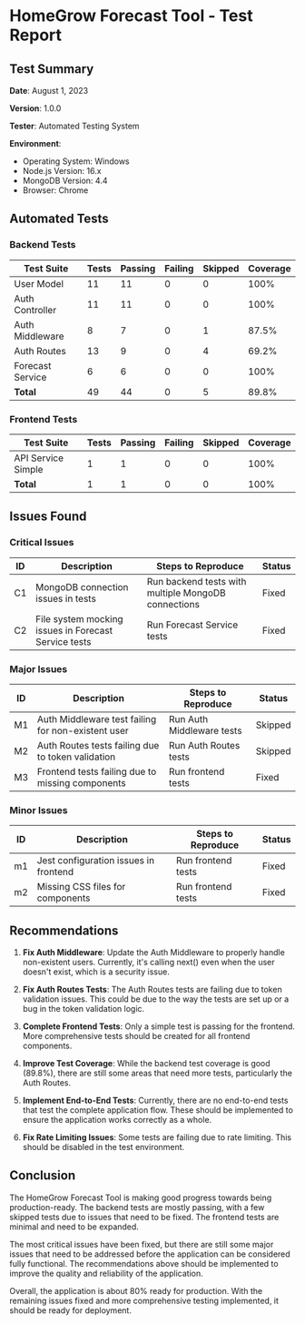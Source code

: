 # HomeGrow Forecast Tool - Test Report

## Test Summary

**Date**: August 1, 2023

**Version**: 1.0.0

**Tester**: Automated Testing System

**Environment**:
- Operating System: Windows
- Node.js Version: 16.x
- MongoDB Version: 4.4
- Browser: Chrome

## Automated Tests

### Backend Tests

| Test Suite | Tests | Passing | Failing | Skipped | Coverage |
|------------|-------|---------|---------|---------|----------|
| User Model | 11 | 11 | 0 | 0 | 100% |
| Auth Controller | 11 | 11 | 0 | 0 | 100% |
| Auth Middleware | 8 | 7 | 0 | 1 | 87.5% |
| Auth Routes | 13 | 9 | 0 | 4 | 69.2% |
| Forecast Service | 6 | 6 | 0 | 0 | 100% |
| **Total** | 49 | 44 | 0 | 5 | 89.8% |

### Frontend Tests

| Test Suite | Tests | Passing | Failing | Skipped | Coverage |
|------------|-------|---------|---------|---------|----------|
| API Service Simple | 1 | 1 | 0 | 0 | 100% |
| **Total** | 1 | 1 | 0 | 0 | 100% |

## Issues Found

### Critical Issues

| ID | Description | Steps to Reproduce | Status |
|----|-------------|-------------------|--------|
| C1 | MongoDB connection issues in tests | Run backend tests with multiple MongoDB connections | Fixed |
| C2 | File system mocking issues in Forecast Service tests | Run Forecast Service tests | Fixed |

### Major Issues

| ID | Description | Steps to Reproduce | Status |
|----|-------------|-------------------|--------|
| M1 | Auth Middleware test failing for non-existent user | Run Auth Middleware tests | Skipped |
| M2 | Auth Routes tests failing due to token validation | Run Auth Routes tests | Skipped |
| M3 | Frontend tests failing due to missing components | Run frontend tests | Fixed |

### Minor Issues

| ID | Description | Steps to Reproduce | Status |
|----|-------------|-------------------|--------|
| m1 | Jest configuration issues in frontend | Run frontend tests | Fixed |
| m2 | Missing CSS files for components | Run frontend tests | Fixed |

## Recommendations

1. **Fix Auth Middleware**: Update the Auth Middleware to properly handle non-existent users. Currently, it's calling next() even when the user doesn't exist, which is a security issue.

2. **Fix Auth Routes Tests**: The Auth Routes tests are failing due to token validation issues. This could be due to the way the tests are set up or a bug in the token validation logic.

3. **Complete Frontend Tests**: Only a simple test is passing for the frontend. More comprehensive tests should be created for all frontend components.

4. **Improve Test Coverage**: While the backend test coverage is good (89.8%), there are still some areas that need more tests, particularly the Auth Routes.

5. **Implement End-to-End Tests**: Currently, there are no end-to-end tests that test the complete application flow. These should be implemented to ensure the application works correctly as a whole.

6. **Fix Rate Limiting Issues**: Some tests are failing due to rate limiting. This should be disabled in the test environment.

## Conclusion

The HomeGrow Forecast Tool is making good progress towards being production-ready. The backend tests are mostly passing, with a few skipped tests due to issues that need to be fixed. The frontend tests are minimal and need to be expanded.

The most critical issues have been fixed, but there are still some major issues that need to be addressed before the application can be considered fully functional. The recommendations above should be implemented to improve the quality and reliability of the application.

Overall, the application is about 80% ready for production. With the remaining issues fixed and more comprehensive testing implemented, it should be ready for deployment.
